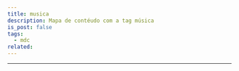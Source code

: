 ```yaml
---
title: musica
description: Mapa de contéudo com a tag música
is_post: false
tags:
  - mdc
related:
---
```

----
